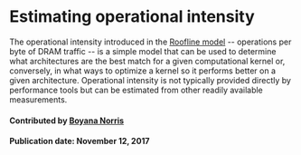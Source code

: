 # Estimating operational intensity

The operational intensity introduced in the [Roofline model](https://escholarship.org/uc/item/5tz795vq.pdf) -- operations per byte of DRAM traffic -- is a simple model that can be used to determine what architectures are the best match for a given computational kernel or,  conversely, in what ways to optimize a kernel so it performs better on a given architecture. Operational intensity is not typically provided directly by performance tools but can be estimated from other readily available measurements.

#### Contributed by [Boyana Norris](https://github.com/brnorris03)

#### Publication date: November 12, 2017

<!---
Publish: yes
Categories: performance
Topics: High-performance computing (HPC)
Tags: paper
Level: 2
Prerequisites: defaults
Aggregate: none
--->
